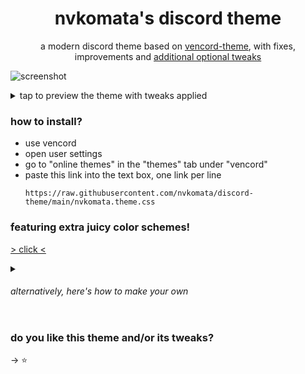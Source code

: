 <div align="center">

# nvkomata's discord theme

a modern discord theme based on [vencord-theme](https://github.com/Synqat/vencord-theme), 
with fixes, improvements and [additional optional tweaks](https://github.com/nvkomata/discord-theme/tree/main/tweaks#welcome-to-veggie-oil-tweaks)

</div>

![screenshot](https://github.com/user-attachments/assets/ec30d667-1ce6-41a4-8dcb-6724e8752a16)

<details>
    <summary>tap to preview the theme with tweaks applied</summary>

---

Tweaks used: [Chat Bubbles](https://github.com/nvkomata/discord-theme/tree/main/tweaks#chat-bubbles), [Resizable Sidebar](https://github.com/nvkomata/discord-theme/tree/main/tweaks#resizable-sidebar), [Right Aligned Layout](https://github.com/nvkomata/discord-theme/tree/main/tweaks#right-aligned-layout)

![tweaks preview](https://github.com/user-attachments/assets/0d1ae76f-d5fb-4e58-a45d-1159caaa3e82)

---

</details>

### how to install?

- use vencord
- open user settings
- go to "online themes" in the "themes" tab under "vencord"
- paste this link into the text box, one link per line
  ```
  https://raw.githubusercontent.com/nvkomata/discord-theme/main/nvkomata.theme.css
  ```

### featuring extra juicy color schemes!

[> click <](https://github.com/nvkomata/discord-theme/tree/main/colors#welcome-to-veggie-oil-color-schemes)

<details>
<summary>
    
###### alternatively, here's how to make your own
    
</summary>

---

to make your own, you're gonna need some stuff

1. base theme locked and loaded
2. a template, grab it [here](https://github.com/nvkomata/discord-theme/blob/main/colors/test.css)!
3. text editor (i recommend vencord quickcss for this, so you can immediately see your changes)

color schemes are 2 sets of variables inside a selector `html:root`, divided by an empty line.

variables for the dark theme are suffixed with `-dark` and light variables with `-light`. simply edit the color codes that come after them to change those theme specific colors

![screenshot of quickcss](https://github.com/user-attachments/assets/f26d2161-b042-407b-a694-b84cc44eb070)

---

</details>

### do you like this theme and/or its tweaks?
-> ⭐
